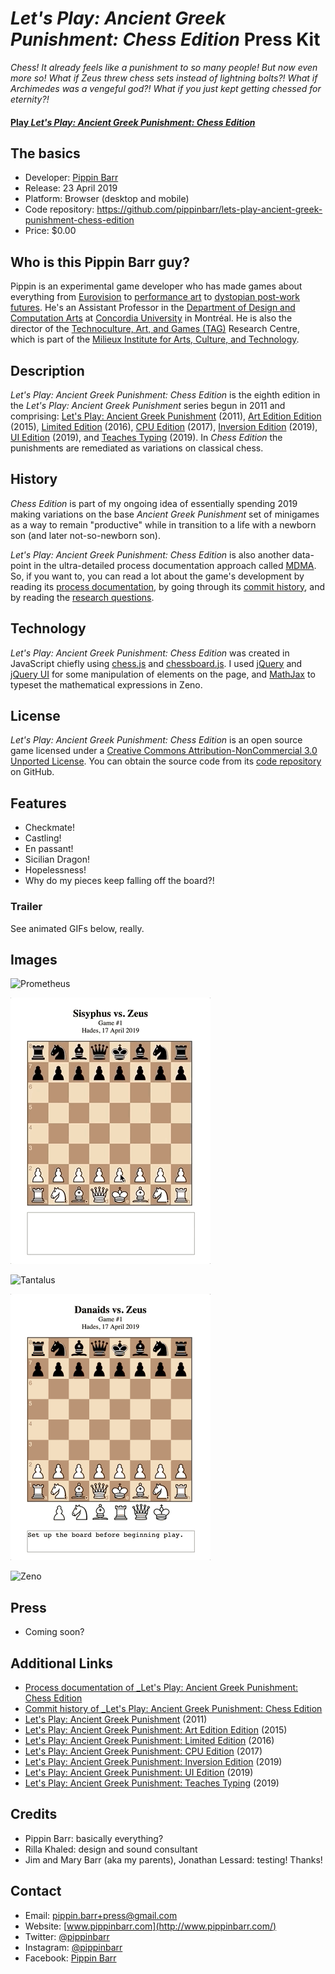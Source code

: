 # _Let's Play: Ancient Greek Punishment: Chess Edition_ Press Kit

_Chess! It already feels like a punishment to so many people! But now even more so! What if Zeus threw chess sets instead of lightning bolts?! What if Archimedes was a vengeful god?! What if you just kept getting chessed for eternity?!_

#### [Play _Let's Play: Ancient Greek Punishment: Chess Edition_](https://pippinbarr.github.io/lets-play-ancient-greek-punishment-chess-edition)

## The basics

* Developer: [Pippin Barr](http://www.pippinbarr.com/)
* Release: 23 April 2019
* Platform: Browser (desktop and mobile)
* Code repository: https://github.com/pippinbarr/lets-play-ancient-greek-punishment-chess-edition
* Price: $0.00

## Who is this Pippin Barr guy?

Pippin is an experimental game developer who has made games about everything from [Eurovision](http://www.pippinbarr.com/2012/03/27/epic-sax-game/) to [performance art](http://www.pippinbarr.com/2011/09/14/the-artist-is-present/) to [dystopian post-work futures](http://www.pippinbarr.com/games/2017/07/03/it-is-as-if-you-were-doing-work.html). He's an Assistant Professor in the [Department of Design and Computation Arts](http://www.concordia.ca/finearts/design.html) at [Concordia University](http://www.concordia.ca/) in Montréal. He is also the director of the [Technoculture, Art, and Games (TAG)](http://tag.hexagram.ca/) Research Centre, which is part of the [Milieux Institute for Arts, Culture, and Technology](http://milieux.concordia.ca/).

## Description

_Let's Play: Ancient Greek Punishment: Chess Edition_ is the eighth edition in the _Let's Play: Ancient Greek Punishment_ series begun in 2011 and comprising: [Let's Play: Ancient Greek Punishment](http://www.pippinbarr.com/games/letsplayancientgreekpunishment/LetsPlayAncientGreekPunishment.html) (2011), [Art Edition Edition](http://www.pippinbarr.com/games/letsplayletsplayancientgreekpunishmentarteditionedition/) (2015), [Limited Edition](http://www.pippinbarr.com/games/letsplayancientgreekpunishmentlimitededition/) (2016), [CPU Edition](http://pippinbarr.github.io/letsplayancientgreekpunishmentcpuedition/) (2017), [Inversion Edition](https://pippinbarr.github.io/lets-play-ancient-greek-punishment-inversion-edition) (2019), [UI Edition](https://pippinbarr.github.io/lets-play-ancient-greek-punishment-ui-edition) (2019), and [Teaches Typing](https://pippinbarr.github.io/lets-play-ancient-greek-punishment-teaches-typing) (2019). In _Chess Edition_ the punishments are remediated as variations on classical chess.

## History

_Chess Edition_ is part of my ongoing idea of essentially spending 2019 making variations on the base _Ancient Greek Punishment_ set of minigames as a way to remain "productive" while in transition to a life with a newborn son (and later not-so-newborn son).

_Let's Play: Ancient Greek Punishment: Chess Edition_ is also another data-point in the ultra-detailed process documentation approach called [MDMA](http://www.gamesasresearch.com/mdma). So, if you want to, you can read a lot about the game's development by reading its [process documentation](https://github.com/pippinbarr/lets-play-ancient-greek-punishment-chess-edition/blob/master/process/README.md), by going through its [commit history](https://github.com/pippinbarr/lets-play-ancient-greek-punishment-chess-edition/commits/master), and by reading the [research questions](https://github.com/pippinbarr/lets-play-ancient-greek-punishment-chess-edition/blob/master/process/research-questions.md).

## Technology

_Let's Play: Ancient Greek Punishment: Chess Edition_ was created in JavaScript chiefly using [chess.js](https://github.com/jhlywa/chess.js) and [chessboard.js](https://chessboardjs.com/). I used [jQuery](http://jquery.com/) and [jQuery UI](https://jqueryui.com/) for some manipulation of elements on the page, and [MathJax](https://www.mathjax.org/) to typeset the mathematical expressions in Zeno.

## License

_Let's Play: Ancient Greek Punishment: Chess Edition_ is an open source game licensed under a [Creative Commons Attribution-NonCommercial 3.0 Unported License](http://creativecommons.org/licenses/by-nc/3.0/). You can obtain the source code from its [code repository](https://github.com/pippinbarr/lets-play-ancient-greek-punishment-chess-edition) on GitHub.

## Features

- Checkmate!
- Castling!
- En passant!
- Sicilian Dragon!
- Hopelessness!
- Why do my pieces keep falling off the board?!

### Trailer

See animated GIFs below, really.

## Images

![Prometheus](images/prometheus-chess-edition.gif)

![Sisyphus](images/sisyphus-chess-edition.gif)

![Tantalus](images/tantalus-chess-edition.gif)

![Danaids](images/danaids-chess-edition.gif)

![Zeno](images/zeno-chess-edition.gif)

## Press

- Coming soon?

## Additional Links

- [Process documentation of _Let's Play: Ancient Greek Punishment: Chess Edition](https://github.com/pippinbarr/lets-play-ancient-greek-punishment-chess-edition/blob/master/process/README.md)
- [Commit history of _Let's Play: Ancient Greek Punishment: Chess Edition](https://github.com/pippinbarr/lets-play-ancient-greek-punishment-chess-edition/commits/master)
- [Let's Play: Ancient Greek Punishment](http://www.pippinbarr.com/games/letsplayancientgreekpunishment/LetsPlayAncientGreekPunishment.html) (2011)
- [Let's Play: Ancient Greek Punishment: Art Edition Edition](http://www.pippinbarr.com/games/letsplayletsplayancientgreekpunishmentarteditionedition/) (2015)
- [Let's Play: Ancient Greek Punishment: Limited Edition](http://www.pippinbarr.com/games/letsplayancientgreekpunishmentlimitededition/) (2016)
- [Let's Play: Ancient Greek Punishment: CPU Edition](http://pippinbarr.github.io/letsplayancientgreekpunishmentcpuedition/) (2017)
- [Let's Play: Ancient Greek Punishment: Inversion Edition](https://pippinbarr.github.io/lets-play-ancient-greek-punishment-inversion-edition) (2019)
- [Let's Play: Ancient Greek Punishment: UI Edition](https://pippinbarr.github.io/lets-play-ancient-greek-punishment-ui-edition) (2019)
- [Let's Play: Ancient Greek Punishment: Teaches Typing](https://pippinbarr.github.io/lets-play-ancient-greek-punishment-teaches-typing) (2019)

## Credits

* Pippin Barr: basically everything?
* Rilla Khaled: design and sound consultant
* Jim and Mary Barr (aka my parents), Jonathan Lessard: testing! Thanks!

## Contact

* Email: [pippin.barr+press@gmail.com](mailto:pippin.barr+press@gmail.com)
* Website: [www.pippinbarr.com](http://www.pippinbarr.com/)
* Twitter: [@pippinbarr](https://www.twitter.com/pippinbarr)
* Instagram: [@pippinbarr](https://www.instagram.com/pippinbarr)
* Facebook: [Pippin Barr](http://www.facebook.com/pippin.barr)
